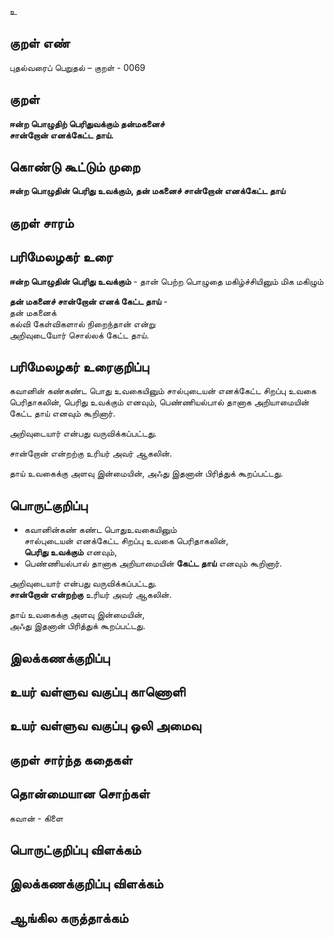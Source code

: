 உ

## குறள் எண் 

புதல்வரைப் பெறுதல் – குறள் - 0069  

## குறள் 

**ஈன்ற பொழுதிற் பெரிதுவக்கும் தன்மகனைச்  
சான்றோன் எனக்கேட்ட தாய்.** 

## கொண்டு கூட்டும் முறை

**ஈன்ற பொழுதின் பெரிது உவக்கும், தன் மகனைச் சான்றோன் எனக்கேட்ட தாய்**  

## குறள் சாரம் 


## பரிமேலழகர் உரை

**ஈன்ற பொழுதின் பெரிது உவக்கும்** - தான் பெற்ற பொழுதை மகிழ்ச்சியினும் மிக மகிழும்  

**தன் மகனைச் சான்றோன் எனக் கேட்ட தாய்** -  
தன் மகனைக்  
கல்வி கேள்விகளால் நிறைந்தான் என்று  
அறிவுடையோர் சொல்லக் கேட்ட தாய்.  

## பரிமேலழகர் உரைகுறிப்பு   

கவானின் கண்கண்ட பொது உவகையினும் சால்புடையன் எனக்கேட்ட சிறப்பு உவகை பெரிதாகலின், 
பெரிது உவக்கும் எனவும், 
பெண்ணியல்பால் தானாக அறியாமையின் கேட்ட தாய் எனவும் கூறினார்.

அறிவுடையார் என்பது வருவிக்கப்பட்டது. 

சான்றோன் என்றற்கு உரியர் அவர் ஆகலின்.

தாய் உவகைக்கு அளவு இன்மையின், 
அஃது இதனான் பிரித்துக் கூறப்பட்டது.   

## பொருட்குறிப்பு 

* கவானின்கண் கண்ட பொதுஉவகையினும்  
 சால்புடையன் எனக்கேட்ட சிறப்பு உவகை பெரிதாகலின்,  
 **பெரிது உவக்கும்** எனவும்,  
* பெண்ணியல்பால் தானாக அறியாமையின் **கேட்ட தாய்** எனவும் கூறினார்.   

அறிவுடையார் என்பது வருவிக்கப்பட்டது.  
**சான்றோன் என்றற்கு** உரியர் அவர் ஆகலின்.  

தாய் உவகைக்கு அளவு இன்மையின்,  
அஃது இதனான் பிரித்துக் கூறப்பட்டது.   

## இலக்கணக்குறிப்பு  


## உயர் வள்ளுவ வகுப்பு காணொளி


## உயர் வள்ளுவ வகுப்பு ஒலி அமைவு 

 
## குறள் சார்ந்த கதைகள் 


## தொன்மையான சொற்கள்
கவான் - கிளை

## பொருட்குறிப்பு விளக்கம்


## இலக்கணக்குறிப்பு விளக்கம்


## ஆங்கில கருத்தாக்கம் 


